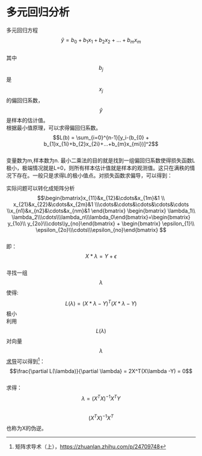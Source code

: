 # 多元回归分析

多元回归方程  
$$\hat y = b_{0} + b_{1}x_{1}+b_{2}x_{2}+...+b_{m}x_{m}$$  
其中$$b_j$$是$$x_j$$的偏回归系数，$$\hat y$$是样本的估计值。  
根据最小值原理，可以求得偏回归系数。  
$$L(b) = \sum_{i=0}^{n-1}[y_i-(b_{0} + b_{1}x_{1i}+b_{2}x_{2i}+...+b_{m}x_{mi})]^2$$  
变量数为m,样本数为n. 最小二乘法的目的就是找到一组偏回归系数使得损失函数L极小，极端情况就是L=0，则所有样本估计值就是样本的观测值。这只在满秩的情况下存在。一般只是求得L的极小值点。对损失函数求偏导，可以得到：

实际问题可以转化成矩阵分析  
$$\begin{bmatrix}x_{11}&x_{12}&\cdots&x_{1m}&1
\\ x_{21}&x_{22}&\cdots&x_{2m}&1
\\\cdots&\cdots&\cdots&\cdots&\cdots
\\x_{n1}&x_{n2}&\cdots&x_{nm}&1
\end{bmatrix}
\begin{bmatrix} \lambda_1\\ \lambda_2\\\cdots\\\lambda_n\\\lambda_0\end{bmatrix}=\begin{bmatrix} y_{1o}\\ y_{2o}\\\cdots\\y_{no}\end{bmatrix} + \begin{bmatrix} \epsilon_{1}\\ \epsilon_{2o}\\\cdots\\\epsilon_{no}\end{bmatrix} $$  
即：  
$$X*\lambda = Y + \epsilon$$  
寻找一组$$\lambda$$使得:$$L(\lambda) = (X*\lambda - Y)^T(X*\lambda - Y)$$极小  
利用$$L(\lambda)$$对向量$$\lambda$$[求导](https://zhuanlan.zhihu.com/p/24709748)可以得到[^1]：  
$$\frac{\partial L(\lambda)}{\partial \lambda} = 2X^T(X\lambda -Y) = 0$$  
求得：$$\lambda = (X^TX)^{-1}X^TY$$  
$$(X^TX)^{-1}X^T$$也称为X的伪逆。


[^1]: 矩阵求导术（上），https://zhuanlan.zhihu.com/p/24709748

